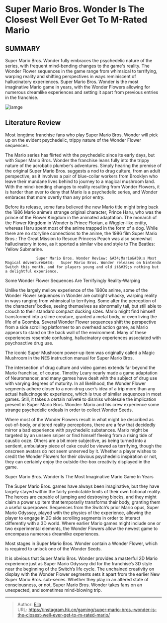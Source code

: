 # Super Mario Bros. Wonder Is The Closest Well Ever Get To M-Rated Mario


## SUMMARY 



  Super Mario Bros. Wonder fully embraces the psychedelic nature of the series, with frequent mind-bending changes to the game&#39;s reality.   The Wonder Flower sequences in the game range from whimsical to terrifying, warping reality and shifting perspectives in ways reminiscent of hallucinatory experiences.   Super Mario Bros. Wonder is the most imaginative Mario game in years, with the Wonder Flowers allowing for numerous dreamlike experiences and setting it apart from previous entries in the franchise.  

![iamge](https://static1.srcdn.com/wordpress/wp-content/uploads/2023/11/super-mario-bros-wonder-finally-embraces-just-how-trippy-mario-really-is-mario-running-across-a-bendy-pipe-in-the-background-and-blowing-bubbles-in-the-foreground.jpg)

## Literature Review

Most longtime franchise fans who play Super Mario Bros. Wonder will pick up on the evident psychedelic, trippy nature of the Wonder Flower sequences. 




The Mario series has flirted with the psychedelic since its early days, but with Super Mario Bros. Wonder the franchise leans fully into the trippy nature of the acrobatic plumber’s adventures. Simply hearing the premise of the original Super Mario Bros. suggests a nod to drug culture, from an adult perspective, as it involves a pair of blue-collar workers from Brooklyn who leave their mundane lives behind to journey to a magical mushroom land. With the mind-bending changes to reality resulting from Wonder Flowers, it is harder than ever to deny that Mario is a psychedelic series, and Wonder embraces that more overtly than any prior entry.




Before its release, some fans believed the new Mario title might bring back the 1986 Mario anime’s strange original character, Prince Haru, who was the prince of the Flower Kingdom in the animated adaptation. The monarch of the Flower Kingdom in Wonder is Prince Florian, a Wiggler-like entity, whereas Haru spent most of the anime trapped in the form of a dog. While there are no storyline connections to the anime, the 1986 film Super Mario Bros.: The Great Mission to Rescue Princess Peach was also somewhat hallucinatory in tone, as it sported a similar vibe and style to The Beatles: Yellow Submarine.

                  Super Mario Bros. Wonder Review: &#34;Mario&#39;s Most Magical Adventure&#34;   Super Mario Bros. Wonder releases on Nintendo Switch this month, and for players young and old it&#39;s nothing but a delightful experience.   


 Some Wonder Flower Sequences Are Terrifyingly Reality-Warping 
          




Unlike the largely mellow experience of the 1980s anime, some of the Wonder Flower sequences in Wonder are outright whacky, warping reality in ways ranging from whimsical to terrifying. Some alter the perception of the characters’ bodies, seeing themselves as abnormally tall, but still able to crouch to their standard compact ducking sizes. Mario might find himself transformed into a slime creature, granted a metal body, or even living the life of a Goomba. Several Wonder Flower sequences shift the perspective from a side scrolling platformer to an overhead action game, as Mario appears to stand on the back wall of the environment. Many of these experiences resemble confusing, hallucinatory experiences associated with psychoactive drug use.



The iconic Super Mushroom power-up item was originally called a Magic Mushroom in the NES instruction manual for Super Mario Bros.




The intersection of drug culture and video games extends far beyond the Mario franchise, of course. Timothy Leary nearly made a game adaptation of Neuromancer, and many games have dealt with the subject of drug use with varying degrees of maturity. In all likelihood, the Wonder Flower segments adhere closer to a non-drug user’s idea of a trip more than any actual hallucinogenic experience, which is true of similar sequences in most games. Still, it takes a certain naïveté to dismiss wholesale the implication present in Super Mario Bros. Wonder: Mario and his crew experience some strange psychedelic ordeals in order to collect Wonder Seeds.




Where most of the Wonder Flowers result in what might be described as out-of-body, or altered reality perceptions, there are a few that decidedly mirror a bad experience with psychedelic substances. Mario might be targeted by an unseen sniper or find himself fleeing from a rising tide of caustic ooze. Others are a bit more subjective, as being turned into a sentient, ambulatory piece of cake could be viewed as terrifying, though the onscreen avatars do not seem unnerved by it. Whether a player wishes to credit the Wonder Flowers for their obvious psychedelic inspiration or not, they can certainly enjoy the outside-the-box creativity displayed in the game.



 Super Mario Bros. Wonder Is The Most Imaginative Mario Game In Years 
          

The Super Mario Bros. games have always been imaginative, but they have largely stayed within the fairly predictable limits of their own fictional reality. The heroes are capable of jumping and destroying blocks, and they might claim a power up item that temporarily transforms their body, granting them a useful superpower. Sequences from the Switch’s prior Mario opus, Super Mario Odyssey, played with the physics of the experience, allowing the player to engage in 2D side scrolling segments in order to interact differently with a 3D world. Where earlier Mario games might include one or two experimental elements, the Wonder Flowers allow the newest game to encompass numerous dreamlike experiences.






Most stages in Super Mario Bros. Wonder contain a Wonder Flower, which is required to unlock one of the Wonder Seeds.




It is obvious that Super Mario Bros. Wonder provides a masterful 2D Mario experience just as Super Mario Odyssey did for the franchise’s 3D style near the beginning of the Switch’s life cycle. The unchained creativity on display with the Wonder Flower segments sets it apart from the earlier New Super Mario Bros. sub-series. Whether they play in an altered state of consciousness, or not, Super Mario Bros. Wonder takes fans on an unexpected, and sometimes mind-blowing trip.



---

> Author: [Ella](https://instagram.hk.cn/)  
> URL: https://instagram.hk.cn/gaming/super-mario-bros.-wonder-is-the-closest-well-ever-get-to-m-rated-mario/  

